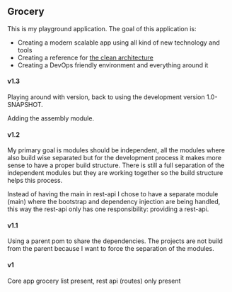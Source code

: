 ## Grocery
This is my playground application. The goal of this application is:

* Creating a modern scalable app using all kind of new technology and tools
* Creating a reference for [the clean architecture](http://blog.8thlight.com/uncle-bob/2012/08/13/the-clean-architecture.html)
* Creating a DevOps friendly environment and everything around it 

#### v1.3
Playing around with version, back to using the development version 1.0-SNAPSHOT.

Adding the assembly module.

#### v1.2
My primary goal is modules should be independent, all the modules where also build wise separated but for the development process it makes more sense to have a proper build structure. There is still a full separation of the independent modules but they are working together so the build structure helps this process. 

Instead of having the main in rest-api I chose to have a separate module (main) where the bootstrap and dependency injection are being handled, this way the rest-api only has one responsibility: providing a rest-api.

#### v1.1
Using a parent pom to share the dependencies. The projects are not build from the parent because I want to force the separation of the modules. 

#### v1
Core app grocery list present, rest api (routes) only present



